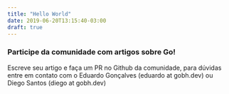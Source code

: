 ```yaml
---
title: "Hello World"
date: 2019-06-20T13:15:40-03:00
draft: true
---
```

### Participe da comunidade com artigos sobre Go!
Escreve seu artigo e faça um PR no Github da comunidade, para dúvidas entre em contato com o Eduardo Gonçalves (eduardo at gobh.dev) ou Diego Santos (diego at gobh.dev)
